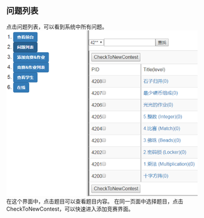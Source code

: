 ## 问题列表

点击问题列表，可以看到系统中所有问题。
![](/images/oj/problemlist.png)
在这个界面中，点击题目可以查看题目内容。
在同一页面中选择题目，点击CheckToNewContest，可以快速进入添加竞赛界面。
